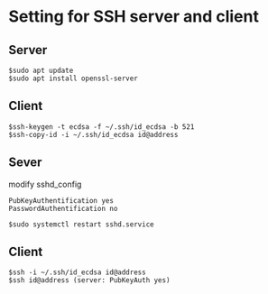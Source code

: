 # Setting for SSH server and client

## Server
```
$sudo apt update
$sudo apt install openssl-server
```

## Client
```
$ssh-keygen -t ecdsa -f ~/.ssh/id_ecdsa -b 521
$ssh-copy-id -i ~/.ssh/id_ecdsa id@address
```

## Sever
modify sshd_config
```
PubKeyAuthentification yes
PasswordAuthentification no
```
```
$sudo systemctl restart sshd.service
```

## Client
```
$ssh -i ~/.ssh/id_ecdsa id@address
$ssh id@address (server: PubKeyAuth yes)
```
